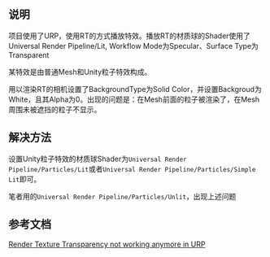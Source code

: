 ## 说明
项目使用了URP，使用RT的方式播放特效。播放RT的材质球的Shader使用了Universal Render Pipeline/Lit, Workflow Mode为Specular、Surface Type为Transparent

某特效是由普通Mesh和Unity粒子特效构成。

用以渲染RT的相机设置了BackgroundType为Solid Color，并设置Backgroud为White，且其Alpha为0。出现的问题是：在Mesh前面的粒子被渲染了，在Mesh周围未被遮挡的粒子不显示。

## 解决方法
设置Unity粒子特效的材质球Shader为``Universal Render Pipeline/Particles/Lit``或者``Universal Render Pipeline/Particles/Simple Lit``即可。

笔者用的``Universal Render Pipeline/Particles/Unlit``，出现上述问题

## 参考文档
[Render Texture Transparency not working anymore in URP](https://forum.unity.com/threads/render-texture-transparency-not-working-anymore-in-urp-coming-from-lwrp.749441/)